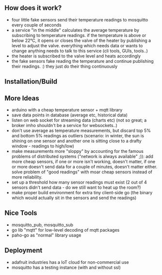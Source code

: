 ## How does it work?
* four little fake sensors send their temperature readings to mosquitto every
  couple of seconds
* a service "in the middle" calculates the average temperature by subscribing
  to temperature readings. if the temperature is above or below 22°C, it opens
  or closes the valve of the heater by publishing a level to adjust the valve.
  everything which needs data or wants to change anything needs to talk to
  this service (cli tools, GUIs, tools..)
* the heater is subscribed to the valve level and heats accordingly
* the fake sensors fake reading the temperature and continue publishing their
  readings. :) they just do their thing continuously

## Installation/Build

## More Ideas
* arduino with a cheap temperature sensor + mqtt library
* save data points in database (average etc, historical data)
* listen on web socket for streaming data (charts etc) (not so great; a broker
  imho shouldn't be a service for websockets..)
* don't use average as temperature measurements, but discard top 5% and bottom
  5% readings as outliers (scenario: in winter, the sun is shining on one
  sensor and another one is sitting close to a drafty window - readings to
  high/low)
* make measurements more "sloppy" by accounting for the famous problems of
  distributed systems ("network is always available" ;)): add more cheap
  sensors, if one or more isn't working, doesn't matter, if one or more
  doesn't send data for a couple of minutes, doesn't matter either. solve
  problem of "good readings" with moar cheap sensors instead of more
  reliability.
* set up a threshold how many sensor readings must exist (2 out of 4 sensors
  didn't send data - do we still want to heat up the room?)
* make proper build environment for extra tiny client-side go (the binary
  which would actually sit in the sensors and send the readings)

## Nice Tools
* mosquitto_pub, mosquitto_sub
* go lib "mqtt" for low-level decoding of mqtt packages
* paho-go as "normal" library usage

## Deployment
* adafruit industries has a IoT cloud for non-commercial use
* mosquitto has a testing instance (with and without ssl)



